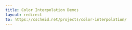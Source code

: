 ```yaml
---
title: Color Interpolation Demos
layout: redirect
to: https://cscheid.net/projects/color-interpolation/
---
```

